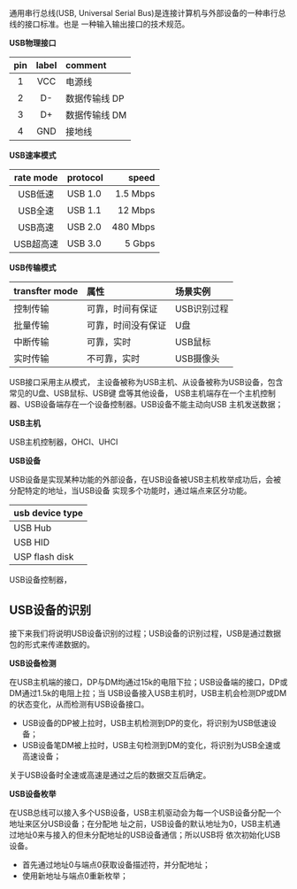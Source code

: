 通用串行总线(USB, Universal Serial Bus)是连接计算机与外部设备的一种串行总线的接口标准。也是
一种输入输出接口的技术规范。

**USB物理接口**

| pin | label | comment |
|:---:|:---:|:--- |
| 1 | VCC | 电源线 |
| 2 | D- | 数据传输线 DP |
| 3 | D+ | 数据传输线 DM |
| 4 | GND | 接地线 |

**USB速率模式**

| rate mode | protocol | speed |
|:---:|:--- | ---:|
| USB低速 | USB 1.0 | 1.5 Mbps |
| USB全速 | USB 1.1 | 12 Mbps |
| USB高速 | USB 2.0 | 480 Mbps |
| USB超高速 | USB 3.0 | 5 Gbps |

**USB传输模式**

| transfter mode | 属性 | 场景实例 |
|:--- |:--- |:--- |
| 控制传输 | 可靠，时间有保证 | USB识别过程 |
| 批量传输 | 可靠，时间没有保证 | U盘 |
| 中断传输 | 可靠，实时 | USB鼠标 |
| 实时传输 | 不可靠，实时 | USB摄像头 |

USB接口采用主从模式， 主设备被称为USB主机、从设备被称为USB设备，包含常见的U盘、USB鼠标、USB键
盘等其他设备， USB主机端存在一个主机控制器、USB设备端存在一个设备控制器。USB设备不能主动向USB
主机发送数据；

**USB主机**

USB主机控制器，OHCI、UHCI



**USB设备**

USB设备是实现某种功能的外部设备，在USB设备被USB主机枚举成功后，会被分配特定的地址，当USB设备
实现多个功能时，通过端点来区分功能。

| usb device type |
|:--- |
| USB Hub |
| USB HID |
| USP flash disk |

USB设备控制器，

## USB设备的识别

接下来我们将说明USB设备识别的过程；USB设备的识别过程，USB是通过数据包的形式来传递数据的。

**USB设备检测**

在USB主机端的接口，DP与DM均通过15k的电阻下拉；USB设备端的接口，DP或DM通过1.5k的电阻上拉；当
USB设备接入USB主机时，USB主机会检测DP或DM的状态变化，从而检测有USB设备接口。

* USB设备的DP被上拉时，USB主机检测到DP的变化，将识别为USB低速设备；
* USB设备笔DM被上拉时，USB主句检测到DM的变化，将识别为USB全速或高速设备；

关于USB设备时全速或高速是通过之后的数据交互后确定。

**USB设备枚举**

在USB总线可以接入多个USB设备，USB主机驱动会为每一个USB设备分配一个地址来区分USB设备；在分配地
址之前，USB设备的默认地址为0，USB主机通过地址0来与接入的但未分配地址的USB设备通信；所以USB将
依次初始化USB设备。

* 首先通过地址0与端点0获取设备描述符，并分配地址；
* 使用新地址与端点0重新枚举；

